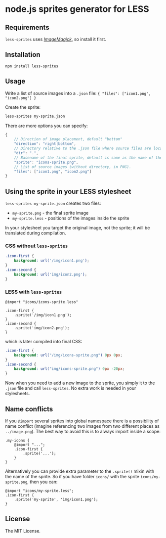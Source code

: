 # node.js sprites generator for LESS

## Requirements
`less-sprites` uses [*ImageMagick*](http://www.imagemagick.org/), so install it first. 

## Installation
```
npm install less-sprites
```

## Usage
Write a list of source images into a `.json` file:
`{ "files": ["icon1.png", "icon2.png"] }`

Create the sprite:
```bash
less-sprites my-sprite.json
```

There are more options you can specify:
```JavaScript
{
	// Direction of image placement, default "bottom"
	"direction": "right|bottom",
	// Directory relative to the .json file where source files are located, default "."
	"dir": ".",
	// Basename of the final sprite, default is same as the name of the .json file.
	"sprite": "icons-sprite.png",
	// List of source images (without directory, in PNG).
	"files": ["icon1.png", "icon2.png"]
}
```

## Using the sprite in your LESS stylesheet
`less-sprites my-sprite.json` creates two files:
* `my-sprite.png` - the final sprite image
* `my-sprite.less` - positions of the images inside the sprite

In your stylesheet you target the original image, not the sprite; it will be translated during compilation.
### CSS without `less-sprites`
```css
.icon-first {
	background: url('/img/icon1.png');
}
.icon-second {
	background: url('img/icon2.png');
}
```

### LESS with `less-sprites`
```less
@import "icons/icons-sprite.less"

.icon-first {
	.sprite('/img/icon1.png');
}
.icon-second {
	.sprite('img/icon2.png');
}
```
which is later compiled into final CSS:
```css
.icon-first {
	background: url("/img/icons-sprite.png") 0px 0px;
}
.icon-second {
	background: url("img/icons-sprite.png") 0px -20px;
}

```
Now when you need to add a new image to the sprite, you simply it to the `.json` file and call `less-sprites`.
No extra work is needed in your stylesheets.

## Name conflicts
If you `@import` several sprites into global namespace there is a possibility of name conflict (imagine referencing two images from two different places as `../image.png`). The best way to avoid this is to always import inside a scope:
```less
.my-icons {
	@import "...";
	.icon-first {
		.sprite('...');
	}
}
```

Alternatively you can provide extra parameter to the `.sprite()` mixin with the name of the sprite.
So if you have folder `icons/` with the sprite `icons/my-sprite.png`, then you can:
```less
@import "icons/my-sprite.less";
.icon-first {
	.sprite('my-sprite', 'img/icon1.png');
}
```

## License
The MIT License.
